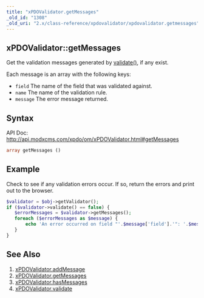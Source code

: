 ```yaml
---
title: "xPDOValidator.getMessages"
_old_id: "1308"
_old_uri: "2.x/class-reference/xpdovalidator/xpdovalidator.getmessages"
---
```


## xPDOValidator::getMessages

Get the validation messages generated by [validate()](extending-modx/xpdo/class-reference/xpdovalidator/xpdovalidator.validate "xPDOValidator.validate"), if any exist.

Each message is an array with the following keys:

- `field` The name of the field that was validated against.
- `name` The name of the validation rule.
- `message` The error message returned.

## Syntax

API Doc: <http://api.modxcms.com/xpdo/om/xPDOValidator.html#getMessages>

``` php
array getMessages ()
```

## Example

Check to see if any validation errors occur. If so, return the errors and print out to the browser.

``` php
$validator = $obj->getValidator();
if ($validator->validate() == false) {
   $errorMessages = $validator->getMessages();
   foreach ($errorMessages as $message) {
       echo 'An error occurred on field "'.$message['field'].'": '.$message['message'];
   }
}
```

## See Also

1. [xPDOValidator.addMessage](extending-modx/xpdo/class-reference/xpdovalidator/xpdovalidator.addmessage)
2. [xPDOValidator.getMessages](extending-modx/xpdo/class-reference/xpdovalidator/xpdovalidator.getmessages)
3. [xPDOValidator.hasMessages](extending-modx/xpdo/class-reference/xpdovalidator/xpdovalidator.hasmessages)
4. [xPDOValidator.validate](extending-modx/xpdo/class-reference/xpdovalidator/xpdovalidator.validate)
